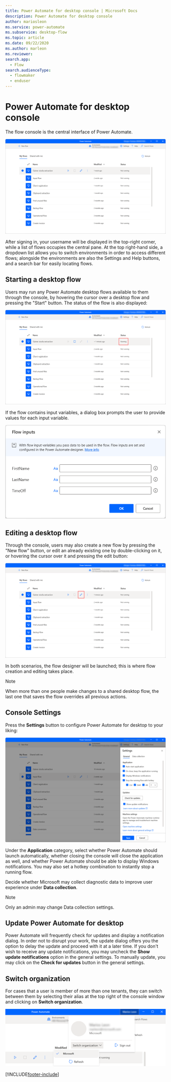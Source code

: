 ```yaml
---
title: Power Automate for desktop console | Microsoft Docs
description: Power Automate for desktop console
author: mariosleon
ms.service: power-automate
ms.subservice: desktop-flow
ms.topic: article
ms.date: 09/22/2020
ms.author: marleon
ms.reviewer: 
search.app: 
  - Flow
search.audienceType: 
  - flowmaker
  - enduser
---
```

# Power Automate for desktop console

The flow console is the central interface of Power Automate.

![Screenshot of the Power Automate for desktop console.](./media/console/pad-console.png)

After signing in, your username will be displayed in the top-right corner, while a list of flows occupies the central pane. At the top right-hand side, a dropdown list allows you to switch environments in order to access different flows; alongside the environments are also the Settings and Help buttons, and a search bar for easily locating flows.

## Starting a desktop flow

Users may run any Power Automate desktop flows available to them through the console, by hovering the cursor over a desktop flow and pressing the "Start" button. The status of the flow is also displayed:

![Screenshot of the status field in the console.](./media/console/start-flow.png)

If the flow contains input variables, a dialog box prompts the user to provide values for each input variable.

![Screenshot of the Flow inputs dialog.](./media/console/start-flow-inputs.png)

## Editing a desktop flow

Through the console, users may also create a new flow by pressing the "New flow" button, or edit an already existing one by double-clicking on it, or hovering the cursor over it and pressing the edit button:

![Screenshot of the button to edit a desktop flow.](./media/console/create-edit-flow.png)

In both scenarios, the flow designer will be launched; this is where flow creation and editing takes place.

>[!NOTE]
> When more than one people make changes to a shared desktop flow, the last one that saves the flow overrides all previous actions.


## Console Settings

Press the **Settings** button to configure Power Automate for desktop to your liking:

![Screenshot of the console settings panel.](./media/console/console-settings-panel.png)

Under the **Application** category, select whether Power Automate should launch automatically, whether closing the console will close the application as well, and whether Power Automate should be able to display Windows notifications. You may also set a hotkey combination to instantly stop a running flow.

Decide whether Microsoft may collect diagnostic data to improve user experience under **Data collection**. 

>[!NOTE]
>Only an admin may change Data collection settings.


## Update Power Automate for desktop

Power Automate will frequently check for updates and display a notification dialog. In order not to disrupt your work, the update dialog offers you the option to delay the update and proceed with it at a later time. If you don't wish to receive any update notifications, you may uncheck the **Show update notifications** option in the general settings. To manually update, you may click on the **Check for updates** button in the general settings.

## Switch organization

For cases that a user is member of more than one tenants, they can switch between them by selecting their alias at the top right of the console window and clicking on **Switch organization**.

![Screenshot of the switch tenants option.](./media/console/switch-tenant.png)

[!INCLUDE[footer-include](../includes/footer-banner.md)]
